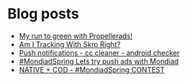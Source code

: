 # Blog posts
<!-- BLOG-POST-LIST:START -->
- [My run to green with Propellerads!](https://afflift.com/f/threads/my-run-to-green-with-propellerads.10440/)
- [Am I Tracking With Skro Right?](https://afflift.com/f/threads/am-i-tracking-with-skro-right.10565/)
- [Push notifications - cc cleaner - android checker](https://afflift.com/f/threads/push-notifications-cc-cleaner-android-checker.10564/)
- [#MondiadSpring Lets try push ads with Mondiad](https://afflift.com/f/threads/mondiadspring-lets-try-push-ads-with-mondiad.10540/)
- [NATIVE + COD - #MondiadSpring CONTEST](https://afflift.com/f/threads/native-cod-mondiadspring-contest.10562/)
<!-- BLOG-POST-LIST:END -->

